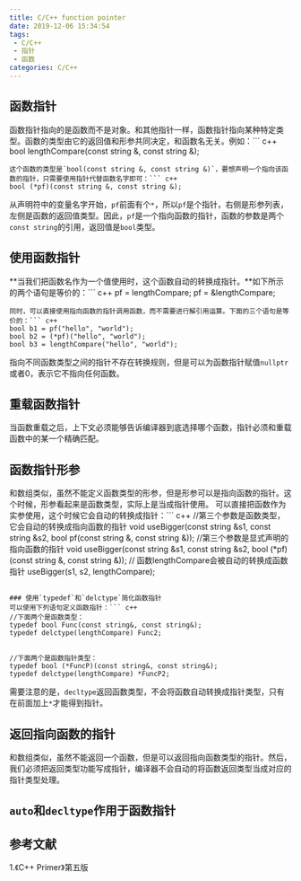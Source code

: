 ```yaml
---
title: C/C++ function pointer
date: 2019-12-06 15:34:54
tags:
 - C/C++
 - 指针
 - 函数
categories: C/C++
---
```


## 函数指针
函数指针指向的是函数而不是对象。和其他指针一样，函数指针指向某种特定类型。函数的类型由它的返回值和形参共同决定，和函数名无关。例如：``` c++
bool lengthCompare(const string &, const string &);
```
这个函数的类型是`bool(const string &, const string &)`，要想声明一个指向该函数的指针，只需要使用指针代替函数名字即可：``` c++
bool (*pf)(const string &, const string &);
```
从声明符中的变量名字开始，`pf`前面有个`*`，所以`pf`是个指针，右侧是形参列表，左侧是函数的返回值类型。因此，`pf`是一个指向函数的指针，函数的参数是两个`const string`的引用，返回值是`bool`类型。

## 使用函数指针
**当我们把函数名作为一个值使用时，这个函数自动的转换成指针。**如下所示的两个语句是等价的：``` c++
pf = lengthCompare;
pf = &lengthCompare;
```
同时，可以直接使用指向函数的指针调用函数，而不需要进行解引用运算。下面的三个语句是等价的：``` c++
bool b1 = pf("hello", "world");
bool b2 = (*pf)("hello", "world");
bool b3 = lengthCompare("hello", "world");
```

指向不同函数类型之间的指针不存在转换规则，但是可以为函数指针赋值`nullptr`或者0，表示它不指向任何函数。

## 重载函数指针
当函数重载之后，上下文必须能够告诉编译器到底选择哪个函数，指针必须和重载函数中的某一个精确匹配。

## 函数指针形参
和数组类似，虽然不能定义函数类型的形参，但是形参可以是指向函数的指针。这个时候，形参看起来是函数类型，实际上是当成指针使用。
可以直接把函数作为实参使用，这个时候它会自动的转换成指针：``` c++
//第三个参数是函数类型，它会自动的转换成指向函数的指针
void useBigger(const string &s1, const string &s2, bool pf(const string &, const string &));
//第三个参数是显式声明的指向函数的指针
void useBigger(const string &s1, const string &s2, bool (*pf)(const string &, const string &));
// 函数lengthCompare会被自动的转换成函数指针
useBigger(s1, s2, lengthCompare);
```

### 使用`typedef`和`delctype`简化函数指针
可以使用下列语句定义函数指针：``` c++
//下面两个是函数类型：
typedef bool Func(const string&, const string&);
typedef delctype(lengthCompare) Func2; 


//下面两个是函数指针类型：
typedef bool (*FuncP)(const string&, const string&);
typedef delctype(lengthCompare) *FuncP2; 
```

需要注意的是，`decltype`返回函数类型，不会将函数自动转换成指针类型，只有在前面加上`*`才能得到指针。


## 返回指向函数的指针
和数组类似，虽然不能返回一个函数，但是可以返回指向函数类型的指针。然后，我们必须把返回类型功能写成指针，编译器不会自动的将函数返回类型当成对应的指针类型处理。

## `auto`和`decltype`作用于函数指针

## 参考文献
1.《C++ Primer》第五版

